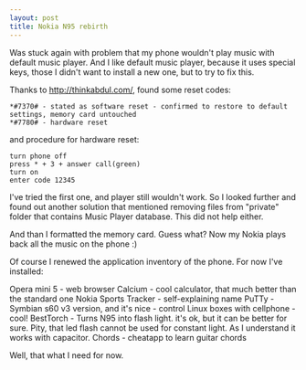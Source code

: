 ```yaml
---
layout: post
title: Nokia N95 rebirth
---
```


Was stuck again with problem that my phone wouldn't play music with default music player. And I like default music player, because it uses special keys, those I didn't want to install a new one, but to try to fix this.

Thanks to http://thinkabdul.com/, found some reset codes:

    *#7370# - stated as software reset - confirmed to restore to default settings, memory card untouched
    *#7780# - hardware reset

and procedure for hardware reset:

    turn phone off
    press * + 3 + answer call(green)
    turn on
    enter code 12345

I've tried the first one, and player still wouldn't work. So I looked further and found out another solution that mentioned removing files from "private" folder that contains Music Player database. This did not help either.

And than I formatted the memory card. Guess what? Now my Nokia plays back all the music on the phone :)

Of course I renewed the application inventory of the phone. For now I've installed:

Opera mini 5 - web browser 
Calcium - cool calculator, that much better than the standard one
Nokia Sports Tracker - self-explaining name
PuTTy - Symbian s60 v3 version, and it's nice - control Linux boxes with cellphone - cool!
BestTorch - Turns N95 into flash light. it's ok, but it can be better for sure. Pity, that led flash cannot be used for constant light. As I understand it works with capacitor.
Chords - cheatapp to learn guitar chords

Well, that what I need for now. 
